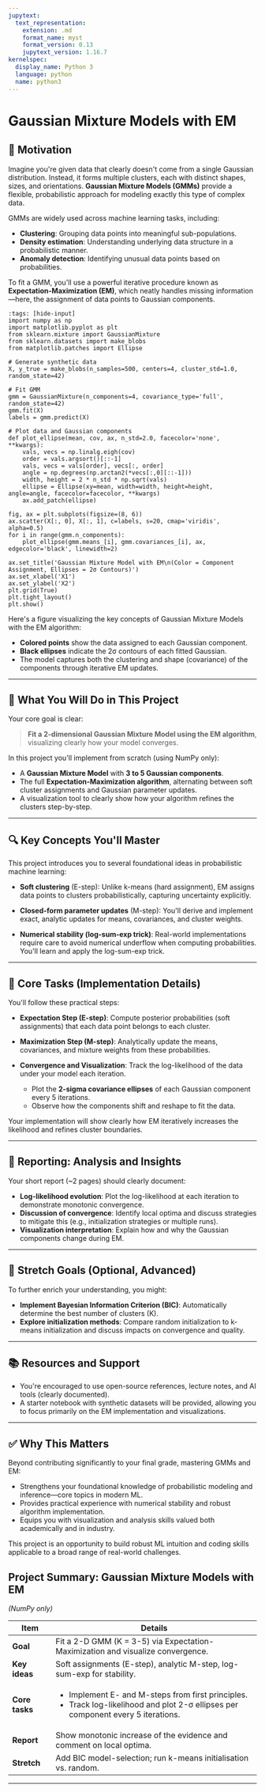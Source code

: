 ```yaml
---
jupytext:
  text_representation:
    extension: .md
    format_name: myst
    format_version: 0.13
    jupytext_version: 1.16.7
kernelspec:
  display_name: Python 3
  language: python
  name: python3
---
```

# Gaussian Mixture Models with EM

## 🌟 Motivation

Imagine you're given data that clearly doesn't come from a single Gaussian distribution. Instead, it forms multiple clusters, each with distinct shapes, sizes, and orientations. **Gaussian Mixture Models (GMMs)** provide a flexible, probabilistic approach for modeling exactly this type of complex data.

GMMs are widely used across machine learning tasks, including:

* **Clustering**: Grouping data points into meaningful sub-populations.
* **Density estimation**: Understanding underlying data structure in a probabilistic manner.
* **Anomaly detection**: Identifying unusual data points based on probabilities.

To fit a GMM, you'll use a powerful iterative procedure known as **Expectation-Maximization (EM)**, which neatly handles missing information—here, the assignment of data points to Gaussian components.

```{code-cell} ipython3
:tags: [hide-input]
import numpy as np
import matplotlib.pyplot as plt
from sklearn.mixture import GaussianMixture
from sklearn.datasets import make_blobs
from matplotlib.patches import Ellipse

# Generate synthetic data
X, y_true = make_blobs(n_samples=500, centers=4, cluster_std=1.0, random_state=42)

# Fit GMM
gmm = GaussianMixture(n_components=4, covariance_type='full', random_state=42)
gmm.fit(X)
labels = gmm.predict(X)

# Plot data and Gaussian components
def plot_ellipse(mean, cov, ax, n_std=2.0, facecolor='none', **kwargs):
    vals, vecs = np.linalg.eigh(cov)
    order = vals.argsort()[::-1]
    vals, vecs = vals[order], vecs[:, order]
    angle = np.degrees(np.arctan2(*vecs[:,0][::-1]))
    width, height = 2 * n_std * np.sqrt(vals)
    ellipse = Ellipse(xy=mean, width=width, height=height, angle=angle, facecolor=facecolor, **kwargs)
    ax.add_patch(ellipse)

fig, ax = plt.subplots(figsize=(8, 6))
ax.scatter(X[:, 0], X[:, 1], c=labels, s=20, cmap='viridis', alpha=0.5)
for i in range(gmm.n_components):
    plot_ellipse(gmm.means_[i], gmm.covariances_[i], ax, edgecolor='black', linewidth=2)

ax.set_title('Gaussian Mixture Model with EM\n(Color = Component Assignment, Ellipses = 2σ Contours)')
ax.set_xlabel('X1')
ax.set_ylabel('X2')
plt.grid(True)
plt.tight_layout()
plt.show()

```
Here's a figure visualizing the key concepts of Gaussian Mixture Models with the EM algorithm:

* **Colored points** show the data assigned to each Gaussian component.
* **Black ellipses** indicate the 2σ contours of each fitted Gaussian.
* The model captures both the clustering and shape (covariance) of the components through iterative EM updates.

---

## 📌 What You Will Do in This Project

Your core goal is clear:

> **Fit a 2-dimensional Gaussian Mixture Model using the EM algorithm**, visualizing clearly how your model converges.

In this project you'll implement from scratch (using NumPy only):

* A **Gaussian Mixture Model** with **3 to 5 Gaussian components**.
* The full **Expectation-Maximization algorithm**, alternating between soft cluster assignments and Gaussian parameter updates.
* A visualization tool to clearly show how your algorithm refines the clusters step-by-step.

---

## 🔍 Key Concepts You'll Master

This project introduces you to several foundational ideas in probabilistic machine learning:

* **Soft clustering** (E-step):
  Unlike k-means (hard assignment), EM assigns data points to clusters probabilistically, capturing uncertainty explicitly.

* **Closed-form parameter updates** (M-step):
  You'll derive and implement exact, analytic updates for means, covariances, and cluster weights.

* **Numerical stability (log-sum-exp trick)**:
  Real-world implementations require care to avoid numerical underflow when computing probabilities. You'll learn and apply the log-sum-exp trick.

---

## 🚧 Core Tasks (Implementation Details)

You'll follow these practical steps:

* **Expectation Step (E-step)**: Compute posterior probabilities (soft assignments) that each data point belongs to each cluster.
* **Maximization Step (M-step)**: Analytically update the means, covariances, and mixture weights from these probabilities.
* **Convergence and Visualization**: Track the log-likelihood of the data under your model each iteration.

  * Plot the **2-sigma covariance ellipses** of each Gaussian component every 5 iterations.
  * Observe how the components shift and reshape to fit the data.

Your implementation will show clearly how EM iteratively increases the likelihood and refines cluster boundaries.

---

## 📝 Reporting: Analysis and Insights

Your short report (\~2 pages) should clearly document:

* **Log-likelihood evolution**: Plot the log-likelihood at each iteration to demonstrate monotonic convergence.
* **Discussion of convergence**: Identify local optima and discuss strategies to mitigate this (e.g., initialization strategies or multiple runs).
* **Visualization interpretation**: Explain how and why the Gaussian components change during EM.

---

## 🚀 Stretch Goals (Optional, Advanced)

To further enrich your understanding, you might:

* **Implement Bayesian Information Criterion (BIC)**: Automatically determine the best number of clusters (K).
* **Explore initialization methods**: Compare random initialization to k-means initialization and discuss impacts on convergence and quality.

---

## 📚 Resources and Support

* You're encouraged to use open-source references, lecture notes, and AI tools (clearly documented).
* A starter notebook with synthetic datasets will be provided, allowing you to focus primarily on the EM implementation and visualizations.

---

## ✅ Why This Matters

Beyond contributing significantly to your final grade, mastering GMMs and EM:

* Strengthens your foundational knowledge of probabilistic modeling and inference—core topics in modern ML.
* Provides practical experience with numerical stability and robust algorithm implementation.
* Equips you with visualization and analysis skills valued both academically and in industry.

This project is an opportunity to build robust ML intuition and coding skills applicable to a broad range of real-world challenges.

## Project Summary: Gaussian Mixture Models with EM

*(NumPy only)*

| Item           | Details                                                                                                                                                |
| -------------- | ------------------------------------------------------------------------------------------------------------------------------------------------------ |
| **Goal**       | Fit a 2-D GMM (K = 3-5) via Expectation-Maximization and visualize convergence.                                                                        |
| **Key ideas**  | Soft assignments (E-step), analytic M-step, log-sum-exp for stability.                                                                                 |
| **Core tasks** | <ul><li>Implement E- and M-steps from first principles.</li><li>Track log-likelihood and plot 2-σ ellipses per component every 5 iterations.</li></ul> |
| **Report**     | Show monotonic increase of the evidence and comment on local optima.                                                                                   |
| **Stretch**    | Add BIC model-selection; run k-means initialisation vs. random.                                                                                        |

---